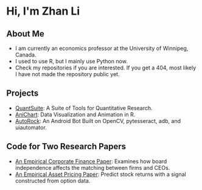 <h1> Hi, I'm Zhan Li</h1>
<h2>About Me</h2>

- I am currently an economics professor at the University of Winnipeg, Canada.
- I used to use R, but I mainly  use Python now.
- Check my repositories if you are interested. If you get a 404, most likely I have not made the repository 
public yet.

<h2>Projects</h2>

- <a href ="https://github.com/Zhan-Li/QuantSuite" target= "_blank">QuantSuite</a>: A Suite of Tools for Quantitative Research.
- <a href ="https://github.com/Zhan-Li/AniChart" target= "_blank">AniChart</a>: Data Visualization and Animation in R.
- <a href ="https://github.com/Zhan-Li/AutoRock" target= "_blank">AutoRock</a>: An Android Bot Built on OpenCV, pytesseract, adb, and uiautomator.

<h2>Code for Two Research Papers</h2>

- <a href ="https://github.com/Zhan-Li/R-Code-for-My-Empirical-Corporate-Finance-Paper" target= "_blank">An Empirical Corporate Finance Paper</a>: Examines how board independence affects the matching between firms and CEOs.
- <a href ="https://github.com/Zhan-Li/Python-Code-for-My-Empirical-Asset-Pricing-Paper" target= "_blank">An Empirical Asset Pricing Paper</a>: Predict stock returns with a signal constructed from option data.
